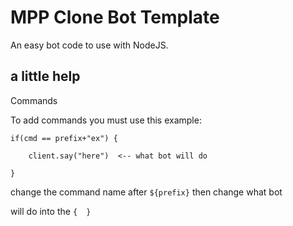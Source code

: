 # MPP Clone Bot Template
An easy bot code to use with NodeJS.

## a little help
Commands

To add commands you must use this example:
```
if(cmd == prefix+"ex") {  

	client.say("here")  <-- what bot will do
	
}
```

change the command name after `${prefix}` then change what bot

will do into the `{  }`
